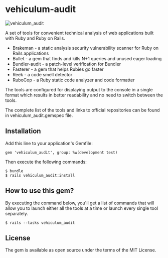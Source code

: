 # vehiculum-audit

![vehiculum_audit](https://github.com/vehiculum-berlin/vehiculum_audit/workflows/vehiculum_audit/badge.svg?branch=master)

A set of tools for convenient technical analysis of web applications built with Ruby and Ruby on Rails.

- Brakeman - a static analysis security vulnerability scanner for Ruby on Rails applications
- Bullet - a gem that finds and kills N+1 queries and unused eager loading
- Bundler-audit - a patch-level verification for Bundler
- Fasterer - a gem that helps Rubies go faster
- Reek - a code smell detector
- RuboCop - a Ruby static code analyzer and code formatter

The tools are configured for displaying output to the console in a single format which results in better readability and no need to switch between the tools.

The complete list of the tools and links to official repositories can be found in vehiculum_audit.gemspec file.

## Installation

Add this line to your application's Gemfile:

```
gem 'vehiculum_audit', group: %w(development test)
```
Then execute the following commands:

```
$ bundle
$ rails vehiculum_audit:install
```

## How to use this gem?

By executing the command below, you'll get a list of commands that will allow you to launch either all the tools at a time or launch every single tool separately.

```
$ rails --tasks vehiculum_audit
```

## License

The gem is available as open source under the terms of the MIT License.

